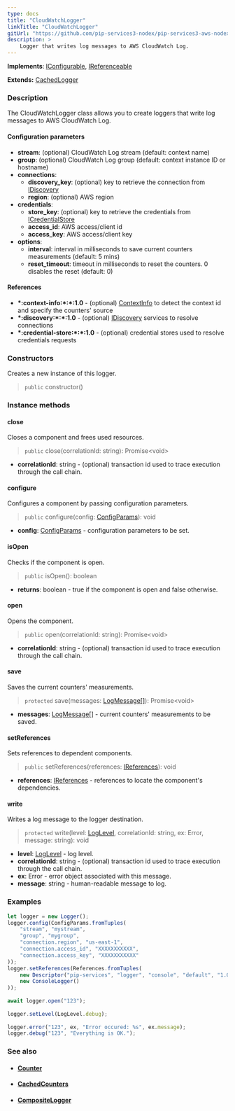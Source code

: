 ```yaml
---
type: docs
title: "CloudWatchLogger"
linkTitle: "CloudWatchLogger"
gitUrl: "https://github.com/pip-services3-nodex/pip-services3-aws-nodex"
description: >
    Logger that writes log messages to AWS CloudWatch Log.
---
```


**Implements**: [IConfigurable](../../../commons/config/iconfigurable), [IReferenceable](../../../commons/refer/ireferenceable)

**Extends:** [CachedLogger](../../../components/log/cached_logger)

### Description

The CloudWatchLogger class allows you to create loggers that write log messages to AWS CloudWatch Log.

#### Configuration parameters
 
- **stream**: (optional) CloudWatch Log stream (default: context name)
- **group**: (optional) CloudWatch Log group (default: context instance ID or hostname)
- **connections**:                   
    - **discovery_key**: (optional) key to retrieve the connection from [IDiscovery](../../../components/connect/idiscovery)
    - **region**: (optional) AWS region
- **credentials**:    
    - **store_key**: (optional) key to retrieve the credentials from [ICredentialStore](../../../components/auth/icredential_store)
    - **access_id**: AWS access/client id
    - **access_key**: AWS access/client key
 - **options**:
    - **interval**: interval in milliseconds to save current counters measurements (default: 5 mins)
    - **reset_timeout**: timeout in milliseconds to reset the counters. 0 disables the reset (default: 0)


#### References
- **\*:context-info:\*:\*:1.0** - (optional) [ContextInfo](../../../components/info/context_info) to detect the context id and specify the counters' source
- **\*:discovery:\*:\*:1.0** - (optional) [IDiscovery](../../../components/connect/idiscovery) services to resolve connections
- **\*:credential-store:\*:\*:1.0** - (optional) credential stores used to resolve credentials requests

### Constructors
Creates a new instance of this logger.

> `public` constructor()


### Instance methods

#### close
Closes a component and frees used resources.

> `public` close(correlationId: string): Promise\<void\>

- **correlationId**: string - (optional) transaction id used to trace execution through the call chain.

#### configure
Configures a component by passing configuration parameters.

> `public` configure(config: [ConfigParams](../../../commons/config/config_params)): void

- **config**: [ConfigParams](../../../commons/config/config_params) - configuration parameters to be set.


#### isOpen
Checks if the component is open.

> `public` isOpen(): boolean

- **returns**: boolean - true if the component is open and false otherwise.

#### open
Opens the component.

> `public` open(correlationId: string): Promise\<void\>

- **correlationId**: string - (optional) transaction id used to trace execution through the call chain.

#### save
Saves the current counters' measurements.

> `protected` save(messages: [LogMessage[]](../../../components/log/log_message)): Promise\<void\> 

- **messages**: [LogMessage[]](../../../components/log/log_message) - current counters' measurements to be saved.

#### setReferences
Sets references to dependent components.

> `public` setReferences(references: [IReferences](../../../commons/refer/ireferences)): void

- **references**: [IReferences](../../../commons/refer/ireferences) - references to locate the component's dependencies.

#### write
Writes a log message to the logger destination.

> `protected` write(level: [LogLevel](../../../components/log/log_level), correlationId: string, ex: Error, message: string): void

- **level**: [LogLevel](../../../components/log/log_level) - log level.
- **correlationId**: string - (optional) transaction id used to trace execution through the call chain.
- **ex**: Error - error object associated with this message.
- **message**: string - human-readable message to log.



### Examples

```typescript
let logger = new Logger();
logger.config(ConfigParams.fromTuples(
    "stream", "mystream",
    "group", "mygroup",
    "connection.region", "us-east-1",
    "connection.access_id", "XXXXXXXXXXX",
    "connection.access_key", "XXXXXXXXXXX"
));
logger.setReferences(References.fromTuples(
    new Descriptor("pip-services", "logger", "console", "default", "1.0"), 
    new ConsoleLogger()
));
    
await logger.open("123");
    
logger.setLevel(LogLevel.debug);
    
logger.error("123", ex, "Error occured: %s", ex.message);
logger.debug("123", "Everything is OK.");
```

### See also
- #### [Counter](../../../components/count/counter)
- #### [CachedCounters](../../../components/count/cached_counters)
- #### [CompositeLogger](../../../components/log/composite_logger) 
